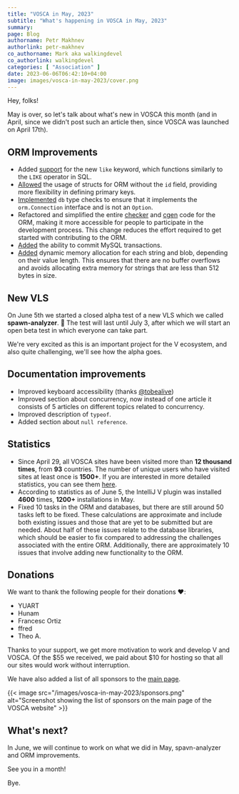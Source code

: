 ```yaml
---
title: "VOSCA in May, 2023"
subtitle: "What's happening in VOSCA in May, 2023"
summary:
page: Blog
authorname: Petr Makhnev
authorlink: petr-makhnev
co_authorname: Mark aka walkingdevel
co_authorlink: walkingdevel
categories: [ "Association" ]
date: 2023-06-06T06:42:10+04:00
image: images/vosca-in-may-2023/cover.png
---
```


Hey, folks!

May is over, so let's talk about what's new in VOSCA this month (and in April, since we
didn't post such an article then, since VOSCA was launched on April 17th).

## ORM Improvements

- Added
[support](https://github.com/vlang/v/pull/18020)
for the new `like` keyword, which functions similarly to the `LIKE` operator in SQL.
- [Allowed](https://github.com/vlang/v/pull/18140)
the usage of structs for ORM without the `id` field,
providing more flexibility in defining primary keys.
- [Implemented](https://github.com/vlang/v/pull/18078)
`db` type checks to ensure that it implements the `orm.Connection` interface and is not an `Option`.
- Refactored and simplified the entire
[checker](https://github.com/vlang/v/pull/18203)
and
[cgen](https://github.com/vlang/v/pull/18070)
code for the ORM, making it more accessible for people to participate in the development process.
This change reduces the effort required to get started with contributing to the ORM.
- [Added](https://github.com/vlang/v/pull/18268)
the ability to commit MySQL transactions.
- [Added](https://github.com/vlang/v/pull/18214)
dynamic memory allocation for each string and blob, depending on their value length.
This ensures that there are no buffer overflows and avoids allocating extra memory for strings that are less than 512 bytes in size.

## New VLS

On June 5th we started a closed alpha test of a new VLS which we called **spawn-analyzer**. 🥳
The test will last until July 3, after which we will start an open beta test in which everyone can
take part.

We're very excited as this is an important project for the V ecosystem, and also quite challenging,
we'll see how the alpha goes.

## Documentation improvements

- Improved keyboard accessibility (thanks [@tobealive](https://github.com/tobealive))
- Improved section about concurrency, now instead of one article it consists of 5 articles on
  different topics related to concurrency.
- Improved description of `typeof`.
- Added section about `null reference`.

## Statistics

- Since April 29, all VOSCA sites have been visited more than **12 thousand times**,
  from **93** countries.
  The number of unique users who have visited sites at least once is **1500+**.
  If you are interested in more detailed statistics, you can see them
  [here](https://analytics.vosca.dev).
- According to statistics as of June 5, the IntelliJ V plugin was installed **4600** times,
  **1200+** installations in May.
- Fixed 10 tasks in the ORM and databases, but there are still around 50 tasks left to be fixed.
These calculations are approximate and include both existing issues
and those that are yet to be submitted but are needed.
About half of these issues relate to the database libraries,
which should be easier to fix compared to addressing the challenges associated with the entire ORM.
Additionally, there are approximately 10 issues that involve adding new functionality to the ORM.

## Donations

We want to thank the following people for their donations ❤️:

- YUART
- Hunam
- Francesc Ortiz
- ffred
- Theo A.

Thanks to your support, we get more motivation to work and develop V and VOSCA.
Of the $55 we received, we paid about $10 for hosting so that all our sites would work without
interruption.

We have also added a list of all sponsors to the [main page](https://vosca.dev).

{{< image src="/images/vosca-in-may-2023/sponsors.png"
alt="Screenshot showing the list of sponsors on the main page of the VOSCA website" >}}

## What's next?

In June, we will continue to work on what we did in May, spavn-analyzer and ORM improvements.

See you in a month!

Bye.
